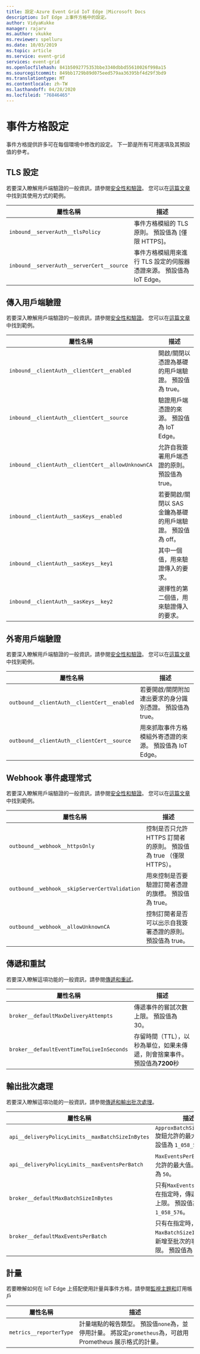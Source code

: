 ```yaml
---
title: 設定-Azure Event Grid IoT Edge |Microsoft Docs
description: IoT Edge 上事件方格中的設定。
author: VidyaKukke
manager: rajarv
ms.author: vkukke
ms.reviewer: spelluru
ms.date: 10/03/2019
ms.topic: article
ms.service: event-grid
services: event-grid
ms.openlocfilehash: 841b5092775353bbe3340dbbd55610026f998a15
ms.sourcegitcommit: 849bb1729b89d075eed579aa36395bf4d29f3bd9
ms.translationtype: MT
ms.contentlocale: zh-TW
ms.lasthandoff: 04/28/2020
ms.locfileid: "76846465"
---
```

# <a name="event-grid-configuration"></a>事件方格設定

事件方格提供許多可在每個環境中修改的設定。 下一節是所有可用選項及其預設值的參考。

## <a name="tls-configuration"></a>TLS 設定

若要深入瞭解用戶端驗證的一般資訊，請參閱[安全性和驗證](security-authentication.md)。 您可以在[這篇文章](configure-api-protocol.md)中找到其使用方式的範例。

| 屬性名稱 | 描述 |
| ---------------- | ------------ |
|`inbound__serverAuth__tlsPolicy`| 事件方格模組的 TLS 原則。 預設值為 [僅限 HTTPS]。
|`inbound__serverAuth__serverCert__source`| 事件方格模組用來進行 TLS 設定的伺服器憑證來源。 預設值為 IoT Edge。

## <a name="incoming-client-authentication"></a>傳入用戶端驗證

若要深入瞭解用戶端驗證的一般資訊，請參閱[安全性和驗證](security-authentication.md)。 您可以在[這篇文章](configure-client-auth.md)中找到範例。

| 屬性名稱 | 描述 |
| ---------------- | ------------ |
|`inbound__clientAuth__clientCert__enabled`| 開啟/關閉以憑證為基礎的用戶端驗證。 預設值為 true。
|`inbound__clientAuth__clientCert__source`| 驗證用戶端憑證的來源。 預設值為 IoT Edge。
|`inbound__clientAuth__clientCert__allowUnknownCA`| 允許自我簽署用戶端憑證的原則。 預設值為 true。
|`inbound__clientAuth__sasKeys__enabled`| 若要開啟/關閉以 SAS 金鑰為基礎的用戶端驗證。 預設值為 off。
|`inbound__clientAuth__sasKeys__key1`| 其中一個值，用來驗證傳入的要求。
|`inbound__clientAuth__sasKeys__key2`| 選擇性的第二個值，用來驗證傳入的要求。

## <a name="outgoing-client-authentication"></a>外寄用戶端驗證
若要深入瞭解用戶端驗證的一般資訊，請參閱[安全性和驗證](security-authentication.md)。 您可以在[這篇文章](configure-identity-auth.md)中找到範例。

| 屬性名稱 | 描述 |
| ---------------- | ------------ |
|`outbound__clientAuth__clientCert__enabled`| 若要開啟/關閉附加連出要求的身分識別憑證。 預設值為 true。
|`outbound__clientAuth__clientCert__source`| 用來抓取事件方格模組外寄憑證的來源。 預設值為 IoT Edge。

## <a name="webhook-event-handlers"></a>Webhook 事件處理常式

若要深入瞭解用戶端驗證的一般資訊，請參閱[安全性和驗證](security-authentication.md)。 您可以在[這篇文章](configure-webhook-subscriber-auth.md)中找到範例。

| 屬性名稱 | 描述 |
| ---------------- | ------------ |
|`outbound__webhook__httpsOnly`| 控制是否只允許 HTTPS 訂閱者的原則。 預設值為 true （僅限 HTTPS）。
|`outbound__webhook__skipServerCertValidation`| 用來控制是否要驗證訂閱者憑證的旗標。 預設值為 true。
|`outbound__webhook__allowUnknownCA`| 控制訂閱者是否可以出示自我簽署憑證的原則。 預設值為 true。 

## <a name="delivery-and-retry"></a>傳遞和重試

若要深入瞭解這項功能的一般資訊，請參閱[傳遞和重試](delivery-retry.md)。

| 屬性名稱 | 描述 |
| ---------------- | ------------ |
| `broker__defaultMaxDeliveryAttempts` | 傳遞事件的嘗試次數上限。 預設值為 30。
| `broker__defaultEventTimeToLiveInSeconds` | 存留時間（TTL），以秒為單位，如果未傳遞，則會捨棄事件。 預設值為**7200**秒

## <a name="output-batching"></a>輸出批次處理

若要深入瞭解這項功能的一般資訊，請參閱[傳遞和輸出批次處理](delivery-output-batching.md)。

| 屬性名稱 | 描述 |
| ---------------- | ------------ |
| `api__deliveryPolicyLimits__maxBatchSizeInBytes` | `ApproxBatchSizeInBytes`旋鈕允許的最大值。 預設值為 `1_058_576`。
| `api__deliveryPolicyLimits__maxEventsPerBatch` | `MaxEventsPerBatch`旋鈕允許的最大值。 預設值為 `50`。
| `broker__defaultMaxBatchSizeInBytes` | 只有`MaxEventsPerBatch`在指定時，傳遞要求大小上限。 預設值為 `1_058_576`。
| `broker__defaultMaxEventsPerBatch` | 只有在指定時，才`MaxBatchSizeInBytes`會新增至批次的事件數目上限。 預設值為 `10`。

## <a name="metrics"></a>計量

若要瞭解如何在 IoT Edge 上搭配使用計量與事件方格，請參閱[監視主題和](monitor-topics-subscriptions.md)訂用帳戶

| 屬性名稱 | 描述 |
| ---------------- | ------------ |
| `metrics__reporterType` | 計量端點的報告類型。 預設值`none`為，並停用計量。 將設定`prometheus`為，可啟用 Prometheus 展示格式的計量。